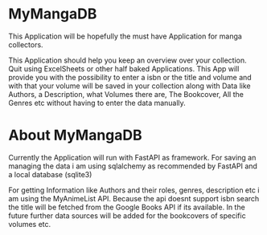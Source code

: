 # MyMangaDB

This Application will be hopefully the must have Application for manga collectors.

This Application should help you keep an overview over your collection. Quit using ExcelSheets 
or other half baked Applications. This App will provide you with the possibility to enter a isbn 
or the title and volume and with that your volume will be saved in your collection along with Data 
like Authors, a Description, what Volumes there are, The Bookcover, All the Genres etc without having 
to enter the data manually.

#  About MyMangaDB

Currently the Application will run with FastAPI as framework. For saving an managing the 
data i am using sqlalchemy as recommended by FastAPI and a local database (sqlite3)

For getting Information like Authors and their roles, genres, description etc i am using the
MyAnimeList API. Because the api doesnt support isbn search the title will be fetched from the 
Google Books API if its available. In the future further data sources will be added for the bookcovers
of specific volumes etc.
